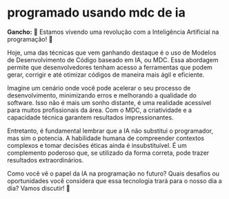 # programado usando mdc de ia

**Gancho:** 🌟 Estamos vivendo uma revolução com a Inteligência Artificial na programação! 🌟


Hoje, uma das técnicas que vem ganhando destaque é o uso de Modelos de Desenvolvimento de Código baseado em IA, ou MDC. Essa abordagem permite que desenvolvedores tenham acesso a ferramentas que podem gerar, corrigir e até otimizar códigos de maneira mais ágil e eficiente.

Imagine um cenário onde você pode acelerar o seu processo de desenvolvimento, minimizando erros e melhorando a qualidade do software. Isso não é mais um sonho distante, é uma realidade acessível para muitos profissionais da área. Com o MDC, a criatividade e a capacidade técnica garantem resultados impressionantes.

Entretanto, é fundamental lembrar que a IA não substitui o programador, mas sim o potencia. A habilidade humana de compreender contextos complexos e tomar decisões éticas ainda é insubstituível. É um complemento poderoso que, se utilizado da forma correta, pode trazer resultados extraordinários.

Como você vê o papel da IA na programação no futuro? Quais desafios ou oportunidades você considera que essa tecnologia trará para o nosso dia a dia? Vamos discutir! 💬